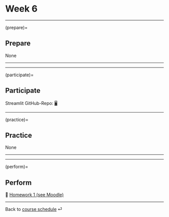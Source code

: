 # Week 6


---

(prepare)=
## Prepare

None

---

---


(participate)=
## Participate


Streamlit GitHub-Repo: [🖥](https://github.com/kirenz/streamlit-app)

---


(practice)=
## Practice


None


---

---

(perform)=
## Perform

📄 [Homework 1 (see Moodle)](https://e-learning.hdm-stuttgart.de/moodle/mod/page/view.php?id=266397)

---

Back to [course schedule](../docs/course-schedule.md) ⏎
